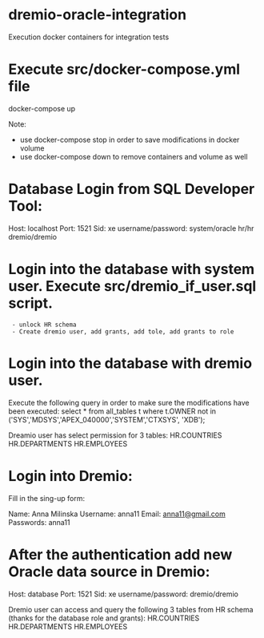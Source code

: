 # dremio-oracle-integration
Execution docker containers for integration tests

# Execute src/docker-compose.yml file
docker-compose up

Note: 
- use docker-compose stop in order to save modifications in docker volume
- use docker-compose down to remove containers and volume as well

# Database Login from SQL Developer Tool:

Host: localhost
Port: 1521
Sid: xe
username/password:
system/oracle
hr/hr
dremio/dremio

# Login into the database with system user. Execute src/dremio_if_user.sql script.
     - unlock HR schema
     - Create dremio user, add grants, add tole, add grants to role

# Login into the database with dremio user.
Execute the following query in order to make sure the modifications have been executed:
select * from  all_tables t where t.OWNER not in ('SYS','MDSYS','APEX_040000','SYSTEM','CTXSYS', 'XDB');

Dreamio user has select permission for 3 tables:
  HR.COUNTRIES
  HR.DEPARTMENTS
  HR.EMPLOYEES

# Login into Dremio:

Fill in the sing-up form:

Name: Anna Milinska
Username: anna11
Email: anna11@gmail.com
Passwords: anna11

# After the authentication add new Oracle data source in Dremio:

Host: database
Port: 1521
Sid: xe
username/password:
dremio/dremio

Dremio user can access and query the following 3 tables from HR schema (thanks for the database role and grants):
  HR.COUNTRIES
  HR.DEPARTMENTS
  HR.EMPLOYEES





